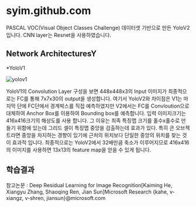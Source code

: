 
# syim.github.com


PASCAL VOC(Visual Object Classes Challenge) 데이터셋 기반으로 만든 YoloV2 입니다. CNN layer는 Resnet을 사용하였습니다.




##  Network ArchitecturesY

*YoloV1

![yolov1](https://user-images.githubusercontent.com/44501825/49067351-2ddfe000-f267-11e8-8ce8-1e712c06e346.jpg)


YoloV1의 Convolution Layer 구성을 보면 448x448x3의 Input 이미지가 최종적으로는 FC를 통해 7x7x30의 output을 생성합니다.
여기서 YoloV2와 차이점은 V1는 마지막 단에 FC단에서 경계박스를 직접 예측하였지만 V2에서는 FC를 Convloution으로 대체하여
Anchor Box를 이용하여 Bounding box를 예측합니다.
입력 이미지크기는 416x416크기의 해상도를 사용 합니다. 그 이유는 최족 특징맵 크기를 홀수x홀수로 만들기 위함에 있는데 그리드 
셀이 특징맵 중앙을 검출하는데 효과가 있다. 특히 큰 오브젝트라면 중앙을 차지하는 경향이 있기에 근처의 위치보다 단일한 중앙의 
위치를 찾는 것이 효과적 입니다. 최종적으로는 YoloV2에서 32배만큼 축소가 이루어지므로 416x416의 이미지를 사용하면 13x13의 
feature map을 얻을 수 있게 됩니다.




## 학습결과




참고논문 : Deep Residual Learning for Image Recognition[Kaiming He, Xiangyu Zhang, Shaoqing Ren, Jian Sun]Microsoft Research {kahe, v-xiangz, v-shren, jiansun}@microsoft.com

  

